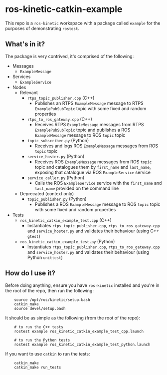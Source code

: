 # ros-kinetic-catkin-example
This repo is a `ros-kinetic` workspace with a package called `example` for the purposes of demonstrating `rostest`.

## What's in it?

The package is very contrived, it's comprised of the following:

* Messages
    * `ExampleMessage`
* Services
    * `ExampleService`
* Nodes
    * Relevant
        * `rtps_topic_publisher.cpp` (C++)
            * Publishes an RTPS `ExampleMessage` message to RTPS `ExamplePubSubTopic` topic with some fixed and random properties
        * `rtps_to_ros_gateway.cpp` (C++)
            * Receives RTPS `ExampleMessage` messages from RTPS `ExamplePubSubTopic` topic and publishes a ROS `ExampleMessage` message to ROS `topic` topic
        * `topic_subscriber.py` (Python)
            * Receives and logs ROS `ExampleMessage` messages from ROS `topic` topic
        * `service_hoster.py` (Python)
            * Receives ROS `ExampleMessage` messages from ROS `topic` topic and catalogues them by `first_name` and `last_name`, exposing that catalogue via ROS `ExampleService` service
        * `service_caller.py` (Python)
            * Calls the ROS `ExampleService` service with the `first_name` and `last_name` provided on the command line
    * Deprecated (context only)
        * `topic_publisher.py` (Python)
            * Publishes a ROS `ExampleMessage` message to ROS `topic` topic with some fixed and random properties
* Tests
    * `ros_kinetic_catkin_example_test.cpp` (C++)
        * Instantiates `rtps_topic_publisher.cpp`, `rtps_to_ros_gateway.cpp` and `service_hoster.py` and validates their behaviour (using C++ `gtest`)
    * `ros_kinetic_catkin_example_test.py` (Python)
        * Instantiates `rtps_topic_publisher.cpp`, `rtps_to_ros_gateway.cpp` and `service_hoster.py` and validates their behaviour (using Python `unittest`)

## How do I use it?

Before doing anything, ensure you have `ros-kinetic` installed and you're in the root of the repo, then run the following:

        source /opt/ros/kinetic/setup.bash
        catkin_make
        source devel/setup.bash

It should be as simple as the following (from the root of the repo):

        # to run the C++ tests
        rostest example ros_kinetic_catkin_example_test_cpp.launch

        # to run the Python tests
        rostest example ros_kinetic_catkin_example_test_python.launch

If you want to use `catkin` to run the tests: 

        catkin_make
        catkin_make run_tests
